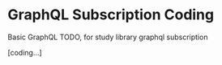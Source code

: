 # GraphQL Subscription Coding

Basic GraphQL TODO, for study library graphql subscription

[coding...]
